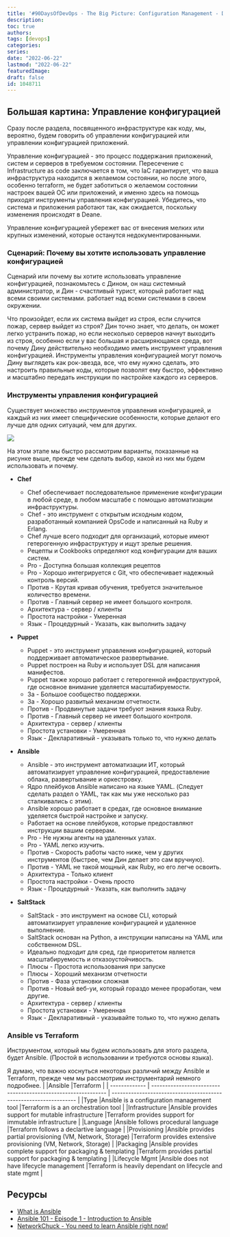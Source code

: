 ```yaml
---
title: '#90DaysOfDevOps - The Big Picture: Configuration Management - Day 63'
description: 
toc: true
authors:
tags: [devops]
categories:
series: 
date: "2022-06-22"
lastmod: "2022-06-22"
featuredImage:
draft: false
id: 1048711
---
```

## Большая картина: Управление конфигурацией

Сразу после раздела, посвященного инфраструктуре как коду, мы, вероятно, будем говорить об управлении конфигурацией или управлении конфигурацией приложений. 

Управление конфигурацией - это процесс поддержания приложений, систем и серверов в требуемом состоянии. Пересечение с Infrastructure as code заключается в том, что IaC гарантирует, что ваша инфраструктура находится в желаемом состоянии, но после этого, особенно terraform, не будет заботиться о желаемом состоянии настроек вашей ОС или приложений, и именно здесь на помощь приходят инструменты управления конфигурацией. Убедитесь, что система и приложения работают так, как ожидается, поскольку изменения происходят в Deane. 

Управление конфигурацией убережет вас от внесения мелких или крупных изменений, которые останутся недокументированными. 

### Сценарий: Почему вы хотите использовать управление конфигурацией

Сценарий или почему вы хотите использовать управление конфигурацией, познакомьтесь с Дином, он наш системный администратор, и Дин - счастливый турист, который работает над всеми своими системами.
работает над всеми системами в своем окружении. 

Что произойдет, если их система выйдет из строя, если случится пожар, сервер выйдет из строя? Дин точно знает, что делать, он может легко устранить пожар, но если несколько серверов начнут выходить из строя, особенно если у вас большая и расширяющаяся среда, вот почему Дину действительно необходимо иметь инструмент управления конфигурацией. Инструменты управления конфигурацией могут помочь Дину выглядеть как рок-звезда, все, что ему нужно сделать, это настроить правильные коды, которые позволят ему быстро, эффективно и масштабно передать инструкции по настройке каждого из серверов. 


### Инструменты управления конфигурацией 

Существует множество инструментов управления конфигурацией, и каждый из них имеет специфические особенности, которые делают его лучше для одних ситуаций, чем для других. 

![](../images/Day63_config1.png?v1)

На этом этапе мы быстро рассмотрим варианты, показанные на рисунке выше, прежде чем сделать выбор, какой из них мы будем использовать и почему. 

- **Chef**
  - Chef обеспечивает последовательное применение конфигурации в любой среде, в любом масштабе с помощью автоматизации инфраструктуры. 
  - Chef - это инструмент с открытым исходным кодом, разработанный компанией OpsCode и написанный на Ruby и Erlang.
  - Chef лучше всего подходит для организаций, которые имеют гетерогенную инфраструктуру и ищут зрелые решения. 
  - Рецепты и Cookbooks определяют код конфигурации для ваших систем. 
  - Pro - Доступна большая коллекция рецептов
  - Pro - Хорошо интегрируется с Git, что обеспечивает надежный контроль версий.
  - Против - Крутая кривая обучения, требуется значительное количество времени. 
  - Против - Главный сервер не имеет большого контроля. 
  - Архитектура - сервер / клиенты 
  - Простота настройки - Умеренная
  - Язык - Процедурный - Указать, как выполнить задачу
- **Puppet**
  - Puppet - это инструмент управления конфигурацией, который поддерживает автоматическое развертывание. 
  - Puppet построен на Ruby и использует DSL для написания манифестов. 
  - Puppet также хорошо работает с гетерогенной инфраструктурой, где основное внимание уделяется масштабируемости.  
  - За - Большое сообщество поддержки. 
  - За - Хорошо развитый механизм отчетности. 
  - Против - Продвинутые задачи требуют знания языка Ruby.
  - Против - Главный сервер не имеет большого контроля. 
  - Архитектура - сервер / клиенты 
  - Простота установки - Умеренная
  - Язык - Декларативный - указывать только то, что нужно делать
  
- **Ansible**
  - Ansible - это инструмент автоматизации ИТ, который автоматизирует управление конфигурацией, предоставление облака, развертывание и оркестровку. 
  - Ядро плейбуков Ansible написано на языке YAML. (Следует сделать раздел о YAML, так как мы уже несколько раз сталкивались с этим).
  - Ansible хорошо работает в средах, где основное внимание уделяется быстрой настройке и запуску. 
  - Работает на основе плейбуков, которые предоставляют инструкции вашим серверам.
  - Pro - Не нужны агенты на удаленных узлах.
  - Pro - YAML легко изучить. 
  - Против - Скорость работы часто ниже, чем у других инструментов (быстрее, чем Дин делает это сам вручную).
  - Против - YAML не такой мощный, как Ruby, но его легче освоить. 
  - Архитектура - Только клиент
  - Простота настройки - Очень просто  
  - Язык - Процедурный - Указать, как выполнить задачу

- **SaltStack**
  - SaltStack - это инструмент на основе CLI, который автоматизирует управление конфигурацией и удаленное выполнение. 
  - SaltStack основан на Python, а инструкции написаны на YAML или собственном DSL. 
  - Идеально подходит для сред, где приоритетом является масштабируемость и отказоустойчивость. 
  - Плюсы - Простота использования при запуске 
  - Плюсы - Хороший механизм отчетности 
  - Против - Фаза установки сложная
  - Против - Новый веб-уи, который гораздо менее проработан, чем другие. 
  - Архитектура - сервер / клиенты
  - Простота установки - Умеренная
  - Язык - Декларативный - указывайте только то, что нужно делать

### Ansible vs Terraform

Инструментом, который мы будем использовать для этого раздела, будет Ansible. (Простой в использовании и требуются основы языка).

Я думаю, что важно коснуться некоторых различий между Ansible и Terraform, прежде чем мы рассмотрим инструментарий немного подробнее. |               |Ansible                                                        |Terraform                                                          |
| ------------- | ------------------------------------------------------------- | ----------------------------------------------------------------- |
|Type           |Ansible is a configuration management tool                     |Terraform is a an orchestration tool                               |
|Infrastructure |Ansible provides support for mutable infrastructure            |Terraform provides support for immutable infrastructure            |
|Language       |Ansible follows procedural language                            |Terraform follows a declartive language                            |
|Provisioning   |Ansible provides partial provisioning (VM, Network, Storage)   |Terraform provides extensive provisioning (VM, Network, Storage)   |
|Packaging      |Ansible provides complete support for packaging & templating   |Terraform provides partial support for packaging & templating      |
|Lifecycle Mgmt |Ansible does not have lifecycle management                     |Terraform is heavily  dependant on lifecycle and state mgmt        |



## Ресурсы 

- [What is Ansible](https://www.youtube.com/watch?v=1id6ERvfozo)
- [Ansible 101 - Episode 1 - Introduction to Ansible](https://www.youtube.com/watch?v=goclfp6a2IQ)
- [NetworkChuck - You need to learn Ansible right now!](https://www.youtube.com/watch?v=5hycyr-8EKs&t=955s)
